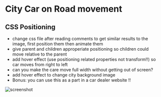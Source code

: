 # City Car on Road movement
## CSS Positioning

- change css file after reading comments to get similar results to the image, first position them then animate them
- give parent and children approperiate positioning so children could move relative to the parent
- add hover effect (use positioning related properties not transform!!) so car moves from right to left
- can you make the care move full width without getting out of screen?
- add hover effect to change city background image
- Bonus: you can use this as a part in a car dealer website !!

![screenshot](screenshot.png)